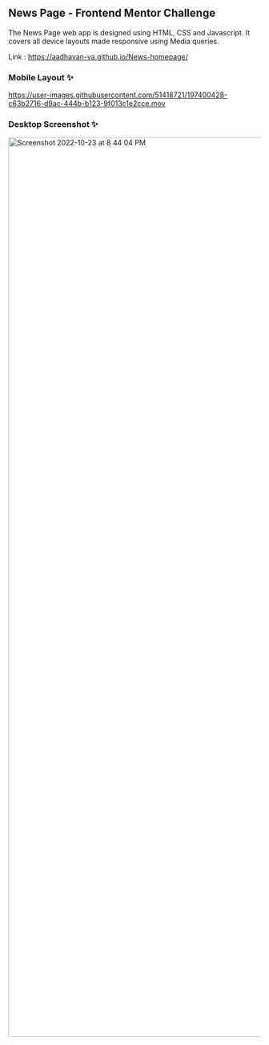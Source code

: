 ## News Page - Frontend Mentor Challenge

The News Page web app is designed using HTML, CSS and Javascript. It covers all device layouts made responsive using Media queries.

Link : https://aadhavan-va.github.io/News-homepage/

### Mobile Layout ✨



https://user-images.githubusercontent.com/51418721/197400428-c63b2716-d9ac-444b-b123-9f013c1e2cce.mov




### Desktop Screenshot ✨

<img width="1792" alt="Screenshot 2022-10-23 at 8 44 04 PM" src="https://user-images.githubusercontent.com/51418721/197400376-ce1d086d-c82d-4ea0-a85b-f115341aee50.png">


